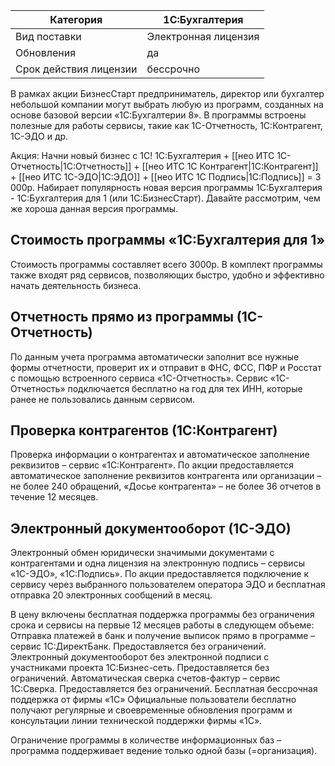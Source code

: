 
| Категория              | 1С:Бухгалтерия       |
| ---------------------- | -------------------- |
| Вид поставки           | Электронная лицензия |
| Обновления             | да                   |
| Срок действия лицензии | бессрочно            |
В рамках акции БизнесСтарт предприниматель, директор или бухгалтер небольшой компании могут выбрать любую из программ, созданных на основе базовой версии «1С:Бухгалтерии 8». В программы встроены полезные для работы сервисы, такие как 1С-Отчетность, 1С:Контрагент, 1С-ЭДО и др. 

Акция: Начни новый бизнес с 1С!
1С:Бухгалтерия + [[нео ИТС 1С-Отчетность|1С:Отчетность]] + [[нео ИТС 1С Контрагент|1С:Контрагент]] + [[нео ИТС 1С-ЭДО|1С:ЭДО]] + [[нео ИТС 1С Подпись|1С:Подпись]] = 3 000р.
Набирает популярность новая версия программы 1С:Бухгалтерия - 1С:Бухгалтерия для 1 (или 1С:БизнесСтарт). Давайте рассмотрим, чем же хороша данная версия программы.

## Стоимость программы «1С:Бухгалтерия для 1»
Стоимость программы составляет всего 3000р. В комплект программы также входят ряд сервисов, позволяющих быстро, удобно и эффективно начать деятельность бизнеса.

## Отчетность прямо из программы (1С-Отчетность)

По данным учета программа автоматически заполнит все нужные формы отчетности, проверит их и отправит в ФНС, ФСС, ПФР и Росстат с помощью встроенного сервиса «1С-Отчетность».
Сервис «1С-Отчетность» подключается бесплатно на год для тех ИНН, которые ранее не пользовались данным сервисом.

## Проверка контрагентов (1С:Контрагент)

Проверка информации о контрагентах и автоматическое заполнение реквизитов – сервис «1С:Контрагент». По акции предоставляется автоматическое заполнение реквизитов контрагента или организации – не более 240 обращений, «Досье контрагента» – не более 36 отчетов в течение 12 месяцев.

## Электронный документооборот (1С-ЭДО)

Электронный обмен юридически значимыми документами с контрагентами и одна лицензия на электронную подпись – сервисы «1С-ЭДО», «1С:Подпись». По акции предоставляется подключение к сервису через выбранного пользователем оператора ЭДО и бесплатная отправка 20 электронных сообщений в месяц.


В цену включены бесплатная поддержка программы без ограничения срока и сервисы на первые 12 месяцев работы в следующем объеме:
Отправка платежей в банк и получение выписок прямо в программе – сервис 1С:ДиректБанк. Предоставляется без ограничений.
Электронный документооборот без электронной подписи с участниками проекта 1С:Бизнес-сеть. Предоставляется без ограничений.
Автоматическая сверка счетов-фактур – сервис 1С:Сверка. Предоставляется без ограничений.
Бесплатная бессрочная поддержка от фирмы «1С»
Официальные пользователи бесплатно получают регулярные и своевременные обновления программ и консультации линии технической поддержки фирмы «1С».

Ограничение программы в количестве информационных баз – программа поддерживает ведение только одной базы (=организация).